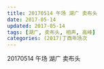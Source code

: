 ```yaml
---
title: 20170514 午场 湖广 卖布头
date: 2017-05-14
updated: 2017-05-14
tags: [湖广, 卖布头, 相声, 高峰] 
categories: (2017)丁酉年场次 
---
```

20170514 午场 湖广 卖布头